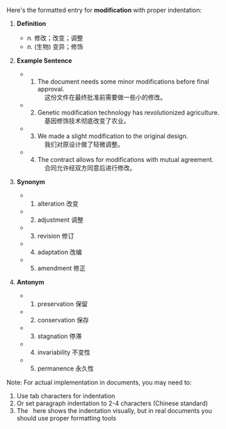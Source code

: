 Here's the formatted entry for **modification** with proper indentation:

1. **Definition**  
   - *n.* 修改；改变；调整  
   - *n.* (生物) 变异；修饰  

2. **Example Sentence**  
   - 1. The document needs some minor modifications before final approval.  
     &nbsp;&nbsp;&nbsp;&nbsp;这份文件在最终批准前需要做一些小的修改。  
   - 2. Genetic modification technology has revolutionized agriculture.  
     &nbsp;&nbsp;&nbsp;&nbsp;基因修饰技术彻底改变了农业。  
   - 3. We made a slight modification to the original design.  
     &nbsp;&nbsp;&nbsp;&nbsp;我们对原设计做了轻微调整。  
   - 4. The contract allows for modifications with mutual agreement.  
     &nbsp;&nbsp;&nbsp;&nbsp;合同允许经双方同意后进行修改。  

3. **Synonym**  
   - 1. alteration 改变  
   - 2. adjustment 调整  
   - 3. revision 修订  
   - 4. adaptation 改编  
   - 5. amendment 修正  

4. **Antonym**  
   - 1. preservation 保留  
   - 2. conservation 保存  
   - 3. stagnation 停滞  
   - 4. invariability 不变性  
   - 5. permanence 永久性  

Note: For actual implementation in documents, you may need to:
1. Use tab characters for indentation
2. Or set paragraph indentation to 2-4 characters (Chinese standard)
3. The &nbsp; here shows the indentation visually, but in real documents you should use proper formatting tools
